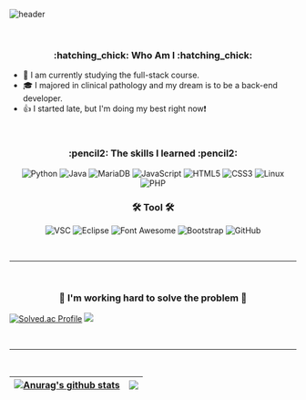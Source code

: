 <!--
**eunjiP/eunjiP** is a ✨ _special_ ✨ repository because its `README.md` (this file) appears on your GitHub profile.

Here are some ideas to get you started:

- 🔭 I’m currently working on ...
- 🌱 I’m currently learning ...
- 👯 I’m looking to collaborate on ...
- 🤔 I’m looking for help with ...
- 💬 Ask me about ...
- 📫 How to reach me: ...
- 😄 Pronouns: ...
- ⚡ Fun fact: ...
-->

![header](https://capsule-render.vercel.app/api?type=rounded&color=gradient&height=300&section=header&text=WELCOME%20&fontSize=90&desc=eunjiP%20GitHub%20Passion%20developer%20&fontAlign=30&descAlign=30&descAlignY=65&animation=twinkling)

<br>

<h3 align="center">:hatching_chick: Who Am I :hatching_chick:</h3>

* 🌱 I am currently studying the full-stack course.
* 🎓 I majored in clinical pathology and my dream is to be a back-end developer.
* 👍 I started late, but I'm doing my best right now:exclamation:

<br>

<h3 align="center"><b>:pencil2: The skills I learned :pencil2:</b></h3>
<p align="center">
<img alt="Python" src="https://img.shields.io/badge/Python-3766AB?style=flat-square&logo=Python&logoColor=white">
<img alt="Java" src ="https://img.shields.io/badge/JAVA-007396.svg?&style=flat-square&logo=Java&logoColor=white"/>
<img alt="MariaDB" src ="https://img.shields.io/badge/MariaDB-003545.svg?&style=flat-square&logo=MariaDB&logoColor=white"/>
<img alt="JavaScript" src="https://img.shields.io/badge/JavaScript-F7DF1E?style=flat-square&logo=javascript&logoColor=black">
<img alt="HTML5" src="https://img.shields.io/badge/HTML5-E34F26?style=flat-square&logo=html5&logoColor=white">
<img alt="CSS3" src="https://img.shields.io/badge/CSS-1572B6?style=flat-square&logo=css3&logoColor=white">
<img alt="Linux" src="https://img.shields.io/badge/Linux-FCC624?style=flat-square&logo=linux&logoColor=black">
<img alt="PHP" src ="https://img.shields.io/badge/PHP-777BB4.svg?&style=flat-square&logo=PHP&logoColor=white"/>
 </p>
 
<h3 align="center"><b>🛠 Tool 🛠</b></h3>
<p align="center">
<img alt="VSC" src="https://img.shields.io/badge/Visual Studio Code-007ACC?style=flat-square&logo=Visual Studio Code&logoColor=white">
<img alt="Eclipse" src="https://img.shields.io/badge/Eclipse IDE-2C2255?style=flat-square&logo=Eclipse IDE&logoColor=white">
<img alt="Font Awesome" src="https://img.shields.io/badge/Font Awesome-528DD7?style=flat-square&logo=Font Awesome&logoColor=white">
<img alt="Bootstrap" src="https://img.shields.io/badge/Bootstrap-7952B3?style=flat-square&logo=Bootstrap&logoColor=white">
<img alt="GitHub" src="https://img.shields.io/badge/GitHub-181717?style=flat-square&logo=GitHub&logoColor=white">
</p>
<br>

***

<br>

<h3 align="center"> 📝 I'm working hard to solve the problem 📝 </h3>

 [![Solved.ac Profile](http://mazassumnida.wtf/api/v2/generate_badge?boj=dae4227)](https://solved.ac/profile/dae4227)
 <img src="http://mazandi.herokuapp.com/api?handle=dae4227&theme=cold"/>
 
<br> 


***

<br>

| <a href="https://github.com/anuraghazra/github-readme-stats"><img align="center" src="https://github-readme-stats.vercel.app/api?username=eunjiP&show_icons=true&include_all_commits=true&theme=flag-india&hide_border=true" alt="Anurag's github stats" /></a> | <a href="https://github.com/anuraghazra/github-readme-stats"><img align="center" src="https://github-readme-stats.vercel.app/api/top-langs/?username=eunjiP&layout=compact&theme=flag-india&hide_border=true" /></a> |
| ------------- | ------------- |



